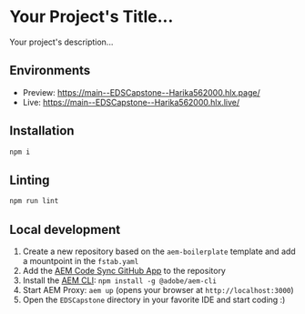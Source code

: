 # Your Project's Title...
Your project's description...

## Environments
- Preview: https://main--EDSCapstone--Harika562000.hlx.page/
- Live: https://main--EDSCapstone--Harika562000.hlx.live/

## Installation

```sh
npm i
```

## Linting

```sh
npm run lint
```

## Local development

1. Create a new repository based on the `aem-boilerplate` template and add a mountpoint in the `fstab.yaml`
1. Add the [AEM Code Sync GitHub App](https://github.com/apps/aem-code-sync) to the repository
1. Install the [AEM CLI](https://github.com/adobe/helix-cli): `npm install -g @adobe/aem-cli`
1. Start AEM Proxy: `aem up` (opens your browser at `http://localhost:3000`)
1. Open the `EDSCapstone` directory in your favorite IDE and start coding :)
